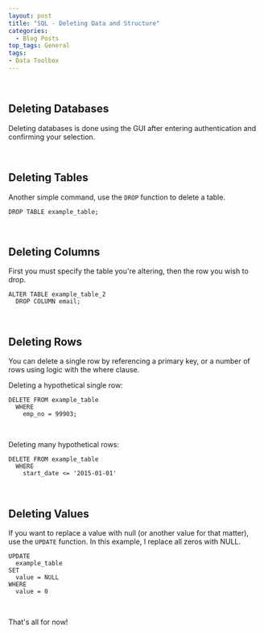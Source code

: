 ```yaml
---
layout: post
title: "SQL - Deleting Data and Structure"
categories:
  - Blog Posts
top_tags: General
tags:
- Data Toolbox
---
```


<br> 

## Deleting Databases

Deleting databases is done using the GUI after entering authentication and confirming your selection. 

<br> 

## Deleting Tables

Another simple command, use the `DROP` function to delete a table. 

```
DROP TABLE example_table;
```

<br> 

## Deleting Columns

First you must specify the table you're altering, then the row you wish to drop.

```
ALTER TABLE example_table_2
  DROP COLUMN email;
```

<br> 

## Deleting Rows

You can delete a single row by referencing a primary key, or a number of rows using logic with the where clause. 

Deleting a hypothetical single row:

```
DELETE FROM example_table
  WHERE 
    emp_no = 99903;
```

<br> 

Deleting many hypothetical rows:
```
DELETE FROM example_table
  WHERE
    start_date <= '2015-01-01'
```

<br> 

## Deleting Values

If you want to replace a value with null (or another value for that matter), use the `UPDATE` function. In this example, I replace all zeros with NULL. 

```
UPDATE
  example_table
SET
  value = NULL 
WHERE
  value = 0
```

<br>

That's all for now!

<br> 
<br> 

 
